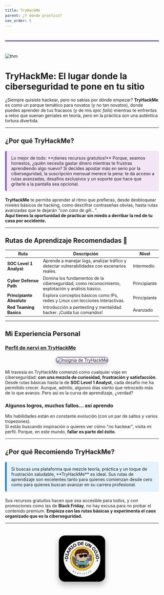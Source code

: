 ```yaml
---
title: TryHackMe
parent: ¿Y dónde practico?
nav_order: 5
---
```


<hr style="border: none; border-top: 2px solid #7e57c2; margin: 40px 0; width: 100%;">

![thm](/assets/img/THMlogo.png)

# TryHackMe: El lugar donde la ciberseguridad te pone en tu sitio

¿Siempre quisiste hackear, pero no sabías por dónde empezar? **TryHackMe** es como un parque temático para novatos (y no tan novatos), donde puedes aprender de tus fracasos (y de mis *epic fails*) mientras te enfrentas a retos que suenan geniales en teoría, pero en la práctica son una auténtica tortura divertida.

---

## **¿Por qué TryHackMe?**

<div style="background-color: #f3e5f5; padding: 15px; border-left: 5px solid #7e57c2; margin: 20px 0; border-radius: 5px;">
Lo mejor de todo: **¡tienes recursos gratuitos!** Porque, seamos honestos, ¿quién necesita gastar dinero mientras te frustras aprendiendo algo nuevo? Si decides apostar más en serio por la ciberseguridad, la suscripción mensual merece la pena: te da acceso a rutas avanzadas, desafíos exclusivos y un soporte que hace que gritarle a la pantalla sea opcional.
</div>

**TryHackMe** te permite aprender al ritmo que prefieras, desde desbloquear niveles básicos de hacking, como descifrar contraseñas obvias, hasta rutas avanzadas que te dejarán *"con cara de gili..."*.  
**Aquí tienes la oportunidad de practicar sin miedo a derribar la red de tu casa por accidente.**

---

## **Rutas de Aprendizaje Recomendadas** 🎯

| Ruta                 | Descripción                                                                                        | Nivel         |
|----------------------|----------------------------------------------------------------------------------------------------|--------------|
| **SOC Level 1 Analyst** | Aprende a manejar logs, analizar tráfico y detectar vulnerabilidades con escenarios reales.       | Intermedio   |
| **Cyber Defense Path**  | Domina los fundamentos de la ciberseguridad, como reconocimiento, explotación y análisis básico. | Principiante |
| **Principiante Absoluto** | Explora conceptos básicos como IPs, redes y Linux con lecciones interactivas.                    | Principiante |
| **Red Teaming Basics**   | Introducción a pentesting y mentalidad hacker. ¡Cuida tus comandos!                             | Avanzado     |

---

## **Mi Experiencia Personal**

### [Perfil de nervi en TryHackMe](https://tryhackme.com/r/p/nervi)

<div style="text-align: center; margin: 20px 0;">
  <img src="https://tryhackme-badges.s3.amazonaws.com/nervi.png" alt="Insignia de TryHackMe" style="max-width: 40%; height: auto; border: 2px solid #7e57c2; border-radius: 10px; box-shadow: 0 5px 15px rgba(0, 0, 0, 0.2);">
</div>

Mi travesía en TryHackMe comenzó como cualquier viaje en ciberseguridad: **con una mezcla de curiosidad, frustración y satisfacción**. Desde rutas básicas hasta la de **SOC Level 1 Analyst**, cada desafío me ha permitido crecer. Aunque, admito, algunos días siento que retrocedo más de lo que avanzo. Pero así es la curva de aprendizaje, ¿verdad?

### **Algunos logros, muchos fallos... así aprendo**  

Mis habilidades están en constante evolución (con un par de saltos y varios tropezones).  
Si estás buscando inspiración o quieres ver cómo "no hackear", visita mi perfil. Porque, en este mundo, **fallar es parte del éxito**.

---

## **¿Por qué Recomiendo TryHackMe?**

<div style="background-color: #e3f2fd; padding: 15px; border-left: 5px solid #1976d2; margin: 20px 0; border-radius: 5px;">
Si buscas una plataforma que mezcle teoría, práctica y un toque de frustración saludable, **TryHackMe** es ideal. Sus rutas de aprendizaje son excelentes tanto para quienes comienzan desde cero como para quienes buscan avanzar en su carrera profesional.
</div>

Sus recursos gratuitos hacen que sea accesible para todos, y con promociones como las de **Black Friday**, no hay excusa para no probar el contenido premium. **Empieza con las rutas básicas y experimenta el caos organizado que es la ciberseguridad.**

---

<div style="text-align: center; margin: 40px 0;">
  <img src="/assets/images/cojo.png" alt="Firma" style="max-width: 30%; height: auto; border-radius: 20px; box-shadow: 0 10px 20px rgba(0, 0, 0, 0.3);">
</div>
